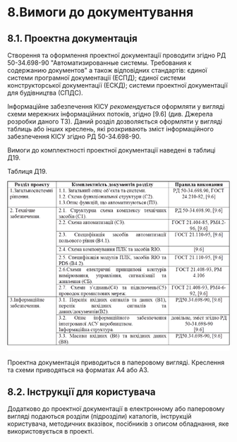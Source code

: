 # 8.Вимоги до документування

## **8.1.** Проектна документація 

Створення та оформлення проектної документації проводити згідно РД 50-34.698-90 "Автоматизированные системы. Требования к содержанию документов" а також відповідних стандартів: єдиної системи програмної документації (ЕСПД); єдиної системи конструкторської документації (ЕСКД); системи проектної документації для будівництва (СПДС). 

Інформаційне забезпечення КІСУ *рекомендується*  оформляти у вигляді схеми мережних інформаційних потоків, згідно [9.6] (див. Джерела розробки даного ТЗ). Даний розділ дозволяється оформляти у вигляді таблиць або інших креслень, які розкривають зміст інформаційного забезпечення КІСУ згідно РД 50-34.698-90.

Вимоги до комплектності проектної документації наведені в таблиці Д19. 

Таблиця Д19. 

![](media1/td19.png)

Проектна документація приводиться в паперовому вигляді. Креслення та схеми приводяться на форматах А4 або А3.  

## 8.2. Інструкції для користувача 

Додатково до проектної документації в електронному або паперовому вигляді подаються розділи (підрозділи) каталогів, інструкцій користувача, методичних вказівок, посібників з описом обладнання, яке використовується в проекті.  